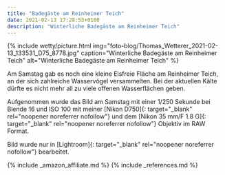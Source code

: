 ```yaml
---
title: "Badegäste am Reinheimer Teich"
date: 2021-02-13 17:28:53+0100
description: "Winterliche Badegäste am Reinheimer Teich"
---
```

{% include wetty/picture.html img="foto-blog/Thomas_Wetterer_2021-02-13_133531_D75_8778.jpg" caption="Winterliche Badegäste am Reinheimer Teich" alt="Winterliche Badegäste am Reinheimer Teich" %}

Am Samstag gab es noch eine kleine Eisfreie Fläche am Reinheimer Teich, an der sich zahlreiche Wasservögel versammelten. Bei der aktuellen Kälte dürfte es nicht mehr all zu viele offenen Wasserflächen geben.

Aufgenommen wurde das Bild am Samstag mit einer 1/250 Sekunde bei Blende 16 und ISO 100 mit meiner [Nikon D750]{: target="_blank" rel="noopener noreferrer nofollow"} und dem [Nikon 35 mm/F 1.8 G]{: target="_blank" rel="noopener noreferrer nofollow"} Objektiv im RAW Format. 

Bild wurde nur in [Lightroom]{: target="_blank" rel="noopener noreferrer nofollow"} bearbeitet.

{% include _amazon_affiliate.md %}
{% include _references.md %}
